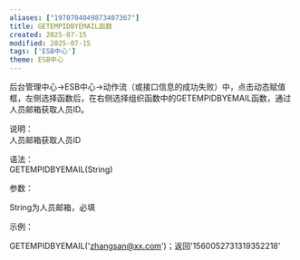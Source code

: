 ```yaml
---
aliases: ["1970704049873407367"]
title: GETEMPIDBYEMAIL函数
created: 2025-07-15
modified: 2025-07-15
tags: ['ESB中心']
theme: ESB中心
---
```


后台管理中心->ESB中心->动作流（或接口信息的成功失败）中，点击动态赋值框，左侧选择函数后，在右侧选择组织函数中的GETEMPIDBYEMAIL函数，通过人员邮箱获取人员ID。

说明：  
人员邮箱获取人员ID

语法：  
GETEMPIDBYEMAIL(String)

参数：

String为人员邮箱，必填

示例：

GETEMPIDBYEMAIL('zhangsan@xx.com')；返回'1560052731319352218'